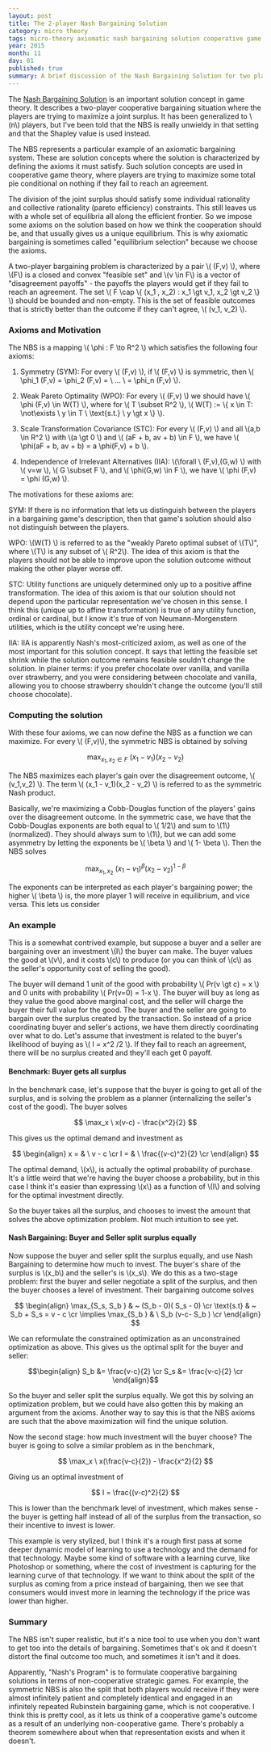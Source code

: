 ```yaml
---
layout: post
title: The 2-player Nash Bargaining Solution
category: micro theory
tags: micro-theory axiomatic nash bargaining solution cooperative game theory
year: 2015
month: 11
day: 01
published: true
summary: A brief discussion of the Nash Bargaining Solution for two players with an example.
---
```


The [Nash Bargaining Solution](https://en.wikipedia.org/wiki/Bargaining_problem#Nash_bargaining_solution) is an important solution concept in game theory. It describes a two-player cooperative bargaining situation where the players are trying to maximize a joint surplus. It has been generalized to \\(n\\) players, but I've been told that the NBS is really unwieldy in that setting and that the Shapley value is used instead.

The NBS represents a particular example of an axiomatic bargaining system. These are solution concepts where the solution is characterized by defining the axioms it must satisfy. Such solution concepts are used in cooperative game theory, where players are trying to maximize some total pie conditional on nothing if they fail to reach an agreement.

The division of the joint surplus should satisfy some individual rationality and collective rationality (pareto efficiency) constraints. This still leaves us with a whole set of equilibria all along the efficient frontier. So we impose some axioms on the solution based on how we think the cooperation should be, and that usually gives us a unique equilibrium. This is why axiomatic bargaining is sometimes called "equilibrium selection" because we choose the axioms.

A two-player bargaining problem is characterized by a pair \\( (F,v) \\), where \\(F\\) is a closed and convex "feasible set" and \\(v \in F\\) is a vector of "disagreement payoffs" - the payoffs the players would get if they fail to reach an agreement. The set \\( F \cap \\{ (x_1 , x_2) : x_1 \gt v_1, x_2 \gt v_2  \\} \\) should be bounded and non-empty. This is the set of feasible outcomes that is strictly better than the outcome if they can't agree, \\( (v_1, v_2) \\).

### Axioms and Motivation

The NBS is a mapping \\( \phi : F \to R^2 \\) which satisfies the following four axioms:

1. Symmetry (SYM): For every \\( (F,v) \\), if \\( (F,v) \\) is symmetric, then \\( \phi_1 (F,v) = \phi_2 (F,v) = \ ... \ = \phi_n (F,v) \\). 

2. Weak Pareto Optimality (WPO): For every \\( (F,v) \\) we should have \\( \phi (F,v) \in W(T) \\), where for \\( T \subset R^2 \\), \\( W(T) := \\{ x \in T: \not\exists \ y \in T \ \text{s.t.} \ y \gt x \\} \\).

3. Scale Transformation Covariance (STC): For every \\( (F,v) \\) and all \\(a,b \in R^2 \\) with \\(a \gt 0 \\) and \\( (aF + b, av + b) \in F \\), we have \\( \phi(aF + b, av + b) = a \phi(F,v) + b \\).

4. Independence of Irrelevant Alternatives (IIA): \\(\forall \ (F,v),(G,w) \\) with \\( v=w \\), \\( G \subset F \\), and \\( \phi(G,w) \in F \\), we have \\( \phi (F,v) = \phi (G,w) \\).

The motivations for these axioms are:

SYM: If there is no information that lets us distinguish between the players in a bargaining game's description, then that game's solution should also not distinguish between the players.

WPO: \\(W(T) \\) is referred to as the "weakly Pareto optimal subset of \\(T\\)", where \\(T\\) is any subset of \\( R^2\\). The idea of this axiom is that the players should not be able to improve upon the solution outcome without making the other player worse off.

STC: Utility functions are uniquely determined only up to a positive affine transformation. The idea of this axiom is that our solution should not depend upon the particular representation we've chosen in this sense. I think this (unique up to affine transformation) is true of any utility function, ordinal or cardinal, but I know it's true of von Neumann-Morgenstern utilities, which is the utility concept we're using here.

IIA: IIA is apparently Nash's most-criticized axiom, as well as one of the most important for this solution concept. It says that letting the feasible set shrink while the solution outcome remains feasible souldn't change the solution. In plainer terms: if you prefer chocolate over vanilla, and vanilla over strawberry, and you were considering between chocolate and vanilla, allowing you to choose strawberry shouldn't change the outcome (you'll still choose chocolate).

### Computing the solution

With these four axioms, we can now define the NBS as a function we can maximize. For every \\( (F,v)\\), the symmetric NBS is obtained by solving

$$ \max_{x_1,x_2 \in F} \ (x_1 - v_1)(x_2 - v_2) $$

The NBS maximizes each player's gain over the disagreement outcome, \\( (v_1,v_2) \\). The term \\( (x_1 - v_1)(x_2 - v_2) \\) is referred to as the symmetric Nash product.

Basically, we're maximizing a Cobb-Douglas function of the players' gains over the disagreement outcome. In the symmetric case, we have that the Cobb-Douglas exponents are both equal to \\( 1/2\\) and sum to \\(1\\) (normalized). They should always sum to \\(1\\), but we can add some asymmetry by letting the exponents be \\( \beta \\) and \\( 1- \beta \\). Then the NBS solves

$$ \max_{x_1,x_2} \ (x_1 - v_1)^{\beta}(x_2 - v_2)^{1-\beta} $$

The exponents can be interpreted as each player's bargaining power; the higher \\( \beta \\) is, the more player 1 will receive in equilibrium, and vice versa. This lets us consider 

### An example

This is a somewhat contrived example, but suppose a buyer and a seller are bargaining over an investment \\(I\\) the buyer can make. The buyer values the good at \\(v\\), and it costs \\(c\\) to produce (or you can think of \\(c\\) as the seller's opportunity cost of selling the good).
 
The buyer will demand 1 unit of the good with probability \\( Pr(v \gt c) = x \\) and 0 units with probability \\( Pr(v=0) = 1-x \\). The buyer will buy as long as they value the good above marginal cost, and the seller will charge the buyer their full value for the good. The buyer and the seller are going to bargain over the surplus created by the transaction. So instead of a price coordinating buyer and seller's actions, we have them directly coordinating over what to do. Let's assume that investment is related to the buyer's likelihood of buying as \\( I = x^2 /2 \\). If they fail to reach an agreement, there will be no surplus created and they'll each get 0 payoff.

#### Benchmark: Buyer gets all surplus

In the benchmark case, let's suppose that the buyer is going to get all of the surplus, and is solving the problem as a planner (internalizing the seller's cost of the good). The buyer solves

$$ \max_x \ x(v-c) - \frac{x^2}{2} $$

This gives us the optimal demand and investment as

$$ \begin{align}
x = & \ v - c \cr
I = & \ \frac{(v-c)^2}{2} \cr
\end{align} $$

The optimal demand, \\(x\\), is actually the optimal probability of purchase. It's a little weird that we're having the buyer choose a probability, but in this case I think it's easier than expressing \\(x\\) as a function of \\(I\\) and solving for the optimal investment directly.

So the buyer takes all the surplus, and chooses to invest the amount that solves the above optimization problem. Not much intuition to see yet.

#### Nash Bargaining: Buyer and Seller split surplus equally

Now suppose the buyer and seller split the surplus equally, and use Nash Bargaining to determine how much to invest. The buyer's share of the surplus is \\(x_b\\) and the seller's is \\(x_s\\). We do this as a two-stage problem: first the buyer and seller negotiate a split of the surplus, and then the buyer chooses a level of investment. Their bargaining outcome solves

$$ \begin{align} 
\max_{S_s, S_b } & ~ (S_b - 0)( S_s - 0) \cr
\text{s.t} & ~ S_b + S_s = v - c \cr
\implies \max_{S_b } & \ S_b (v-c- S_b ) \cr
\end{align} $$

We can reformulate the constrained optimization as an unconstrained optimization as above. This gives us the optimal split for the buyer and seller:

$$\begin{align}
 S_b &= \frac{v-c}{2} \cr
 S_s &= \frac{v-c}{2} \cr
\end{align}$$

So the buyer and seller split the surplus equally. We got this by solving an optimization problem, but we could have also gotten this by making an argument from the axioms. Another way to say this is that the NBS axioms are such that the above maximization will find the unique solution.

Now the second stage: how much investment will the buyer choose? The buyer is going to solve a similar problem as in the benchmark,

$$ \max_x \ x(\frac{v-c}{2}) - \frac{x^2}{2} $$

Giving us an optimal investment of

$$ I = \frac{(v-c)^2}{2} $$

This is lower than the benchmark level of investment, which makes sense - the buyer is getting half instead of all of the surplus from the transaction, so their incentive to invest is lower.

This example is very stylized, but I think it's a rough first pass at some deeper dynamic model of learning to use a technology and the demand for that technology. Maybe some kind of software with a learning curve, like Photoshop or something, where the cost of investment is capturing for the learning curve of that technology. If we want to think about the split of the surplus as coming from a price instead of bargaining, then we see that consumers would invest more in learning the technology if the price was lower than higher.

### Summary

The NBS isn't super realistic, but it's a nice tool to use when you don't want to get too into the details of bargaining. Sometimes that's ok and it doesn't distort the final outcome too much, and sometimes it isn't and it does.

Apparently, "Nash's Program" is to formulate cooperative bargaining solutions in terms of non-cooperative strategic games. For example, the symmetric NBS is also the split that both players would receive if they were almost infinitely patient and completely identical and engaged in an infinitely repeated Rubinstein bargaining game, which is not cooperative. I think this is pretty cool, as it lets us think of a cooperative game's outcome as a result of an underlying non-cooperative game. There's probably a theorem somewhere about when that representation exists and when it doesn't.
